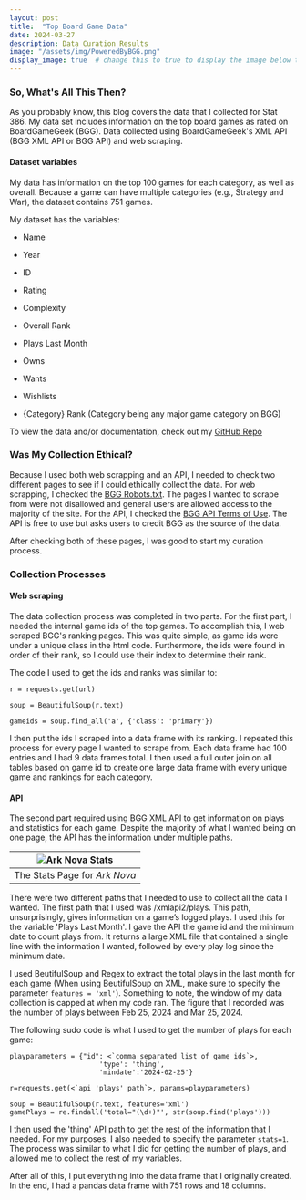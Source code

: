 ```yaml
---
layout: post
title:  "Top Board Game Data" 
date: 2024-03-27
description: Data Curation Results   
image: "/assets/img/PoweredByBGG.png"
display_image: true  # change this to true to display the image below the banner 
---
```


### So, What's All This Then?

As you probably know, this blog covers the data that I collected for Stat 386. My data set includes information on the top board games as rated on BoardGameGeek (BGG). Data collected using BoardGameGeek's XML API (BGG XML API or BGG API) and web scraping.

#### Dataset variables

My data has information on the top 100 games for each category, as well as overall. Because a game can have multiple categories (e.g., Strategy and War), the dataset contains 751 games.

My dataset has the variables:

- Name

- Year

- ID

- Rating

- Complexity

- Overall Rank

- Plays Last Month

- Owns

- Wants

- Wishlists

- {Category} Rank (Category being any major game category on BGG)

To view the data and/or documentation, check out my [GitHub Repo](https://github.com/cchristensn/datacuration)

### Was My Collection Ethical?

Because I used both web scrapping and an API, I needed to check two different pages to see if I could ethically collect the data. For web scrapping, I checked the [BGG Robots.txt](https://boardgamegeek.com/robots.txt). The pages I wanted to scrape from were not disallowed and general users are allowed access to the majority of the site. For the API, I checked the [BGG API Terms of Use](https://boardgamegeek.com/wiki/page/XML_API_Terms_of_Use). The API is free to use but asks users to credit BGG as the source of the data.

After checking both of these pages, I was good to start my curation process.

### Collection Processes

#### Web scraping

The data collection process was completed in two parts. For the first part, I needed the internal game ids of the top games. To accomplish this, I web scraped BGG's ranking pages. This was quite simple, as game ids were under a unique class in the html code. Furthermore, the ids were found in order of their rank, so I could use their index to determine their rank.

The code I used to get the ids and ranks was similar to:

```
r = requests.get(url)

soup = BeautifulSoup(r.text)

gameids = soup.find_all('a', {'class': 'primary'})

```

I then put the ids I scraped into a data frame with its ranking. I repeated this process for every page I wanted to scrape from. Each data frame had 100 entries and I had 9 data frames total. I then used a full outer join on all tables based on game id to create one large data frame with every unique game and rankings for each category.

#### API

The second part required using BGG XML API to get information on plays and statistics for each game. Despite the majority of what I wanted being on one page, the API has the information under multiple paths.

|![Ark Nova Stats]({{site.url}}{{site.baseurl}}/assets/img/ArkNovaStats.png)|
|:--:| 
| The Stats Page for *Ark Nova* |

There were two different paths that I needed to use to collect all the data I wanted. The first path that I used was /xmlapi2/plays. This path, unsurprisingly, gives information on a game’s logged plays. I used this for the variable 'Plays Last Month'. I gave the API the game id and the minimum date to count plays from. It returns a large XML file that contained a single line with the information I wanted, followed by every play log since the minimum date.

 I used BeutifulSoup and Regex to extract the total plays in the last month for each game (When using BeutifulSoup on XML, make sure to specify the parameter `features = 'xml'`). Something to note, the window of my data collection is capped at when my code ran. The figure that I recorded was the number of plays between Feb 25, 2024 and Mar 25, 2024.

 The following sudo code is what I used to get the number of plays for each game:

```
playparameters = {"id": <`comma separated list of game ids`>, 
                      'type': 'thing',
                      'mindate':'2024-02-25'}

r=requests.get(<`api 'plays' path`>, params=playparameters)

soup = BeautifulSoup(r.text, features='xml')
gamePlays = re.findall('total="(\d+)"', str(soup.find('plays')))
```

I then used the 'thing' API path to get the rest of the information that I needed. For my purposes, I also needed to specify the parameter `stats=1`. The process was similar to what I did for getting the number of plays, and allowed me to collect the rest of my variables.

After all of this, I put everything into the data frame that I originally created. In the end, I had a pandas data frame with 751 rows and 18 columns.